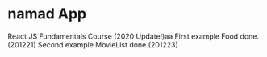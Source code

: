# namad App

React JS Fundamentals Course (2020 Update!)aa
First example Food done.(201221)
Second example MovieList done.(201223)
